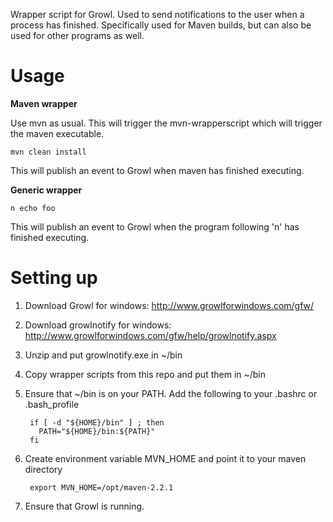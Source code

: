 Wrapper script for Growl. Used to send notifications to the user when a process has finished. Specifically used for Maven builds, but can also be used for other programs as well.


Usage
=====

**Maven wrapper**

Use mvn as usual. This will trigger the mvn-wrapperscript which will trigger the maven executable.

    mvn clean install

This will publish an event to Growl when maven has finished executing.

**Generic wrapper**
        
    n echo foo

This will publish an event to Growl when the program following 'n' has finished executing.

Setting up
==========


1. Download Growl for windows: http://www.growlforwindows.com/gfw/
1. Download growlnotify for windows: http://www.growlforwindows.com/gfw/help/growlnotify.aspx
1. Unzip and put growlnotify.exe in ~/bin
1. Copy wrapper scripts from this repo and put them in ~/bin
1. Ensure that ~/bin is on your PATH. Add the following to your .bashrc or .bash_profile

        if [ -d "${HOME}/bin" ] ; then
          PATH="${HOME}/bin:${PATH}"
        fi
1. Create environment variable MVN\_HOME and point it to your maven directory
        
        export MVN_HOME=/opt/maven-2.2.1
1. Ensure that Growl is running.